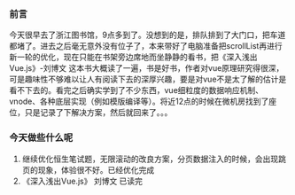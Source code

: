 ### 前言  
今天很早去了浙江图书馆，9点多到了。没想到的是，排队排到了大门口，把车道都堵了。进去之后毫无意外没有位子了，本来带好了电脑准备把scrollList再进行新一轮的优化，现在只能在书架旁边席地而坐静静的看书，把《深入浅出Vue.js》-刘博文 这本书大概读了一遍，书是好书，作者对vue原理研究得很深，可是趣味性不够难以让人有阅读下去的深厚兴趣，要是对vue不是太了解的估计是看不下去的。看完之后确实学到了不少东西，vue细粒度的数据响应机制、vnode、各种底层实现（例如模版编译等）。将近12点的时候在微机房找到了座位，只是记录了下解决方案，然后就回来了。。。   


### 今天做些什么呢  
1. 继续优化恒生笔试题，无限滚动的改良方案，分页数据注入的时候，会出现跳页的现象，体验很不好。已经优化完成
2. 《深入浅出Vue.js》 刘博文  已读完  